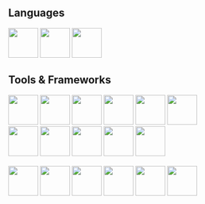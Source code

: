 ## Languages
<div>
  <a href="https://www.python.org/"><img src="https://img.shields.io/badge/Python-3776AB?style=for-the-badge&logo=python&logoColor=white" height="60"/></a>
  <a href="https://developer.mozilla.org/en-US/docs/Web/JavaScript"><img src="https://img.shields.io/badge/JavaScript-F7DF1E?style=for-the-badge&logo=javascript&logoColor=black" height="60"/></a>
  <a href="https://www.java.com/"><img src="https://img.shields.io/badge/Java-007396?style=for-the-badge&logo=java&logoColor=white" height="60"/></a>
</div>

## Tools & Frameworks
<div>
  <!-- JS Row 1 -->
  <a href="https://react.dev/"><img src="https://img.shields.io/badge/React-20232A?style=for-the-badge&logo=react&logoColor=61DAFB" height="60"/></a>
  <a href="https://nextjs.org/"><img src="https://img.shields.io/badge/Next.js-000000?style=for-the-badge&logo=nextdotjs&logoColor=white" height="60"/></a>
  <a href="https://redux.js.org/"><img src="https://img.shields.io/badge/Redux-764ABC?style=for-the-badge&logo=redux&logoColor=white" height="60"/></a>
  <a href="https://tailwindcss.com/"><img src="https://img.shields.io/badge/Tailwind-38B2AC?style=for-the-badge&logo=tailwind-css&logoColor=white" height="60"/></a>
  <a href="https://www.framer.com/motion/"><img src="https://img.shields.io/badge/Framer_Motion-EF007F?style=for-the-badge&logo=framer&logoColor=white" height="60"/></a>
  <a href="https://greensock.com/gsap/"><img src="https://img.shields.io/badge/GSAP-88CE02?style=for-the-badge&logo=greensock&logoColor=black" height="60"/></a>
  <br>
  <!-- JS Row 2 -->
  <a href="https://reactnative.dev/"><img src="https://img.shields.io/badge/React_Native-20232A?style=for-the-badge&logo=react&logoColor=61DAFB" height="60"/></a>
  <a href="https://nodejs.org/"><img src="https://img.shields.io/badge/Node.js-339933?style=for-the-badge&logo=node.js&logoColor=white" height="60"/></a>
  <a href="https://expressjs.com/"><img src="https://img.shields.io/badge/Express-000000?style=for-the-badge&logo=express&logoColor=white" height="60"/></a>
  <a href="https://www.mongodb.com/"><img src="https://img.shields.io/badge/MongoDB-4EA94B?style=for-the-badge&logo=mongodb&logoColor=white" height="60"/></a>
  <a href="https://www.convex.dev/"><img src="https://img.shields.io/badge/Convex-4285F4?style=for-the-badge&logo=google-cloud&logoColor=white" height="60"/></a>
  <br>
  <br>
  <!-- Python Row -->
  <a href="https://jupyter.org/"><img src="https://img.shields.io/badge/Jupyter-F37626?style=for-the-badge&logo=jupyter&logoColor=white" height="60"/></a>
  <a href="https://numpy.org/"><img src="https://img.shields.io/badge/NumPy-013243?style=for-the-badge&logo=numpy&logoColor=white" height="60"/></a>
  <a href="https://pandas.pydata.org/"><img src="https://img.shields.io/badge/Pandas-150458?style=for-the-badge&logo=pandas&logoColor=white" height="60"/></a>
  <a href="https://matplotlib.org/"><img src="https://img.shields.io/badge/Matplotlib-11557c?style=for-the-badge&logo=matplotlib&logoColor=white" height="60"/></a>
  <a href="https://seaborn.pydata.org/"><img src="https://img.shields.io/badge/Seaborn-4c8cbf?style=for-the-badge&logo=seaborn&logoColor=white" height="60"/></a>
  <a href="https://scikit-learn.org/"><img src="https://img.shields.io/badge/Scikit--learn-F7931E?style=for-the-badge&logo=scikitlearn&logoColor=white" height="60"/></a>
</div>
